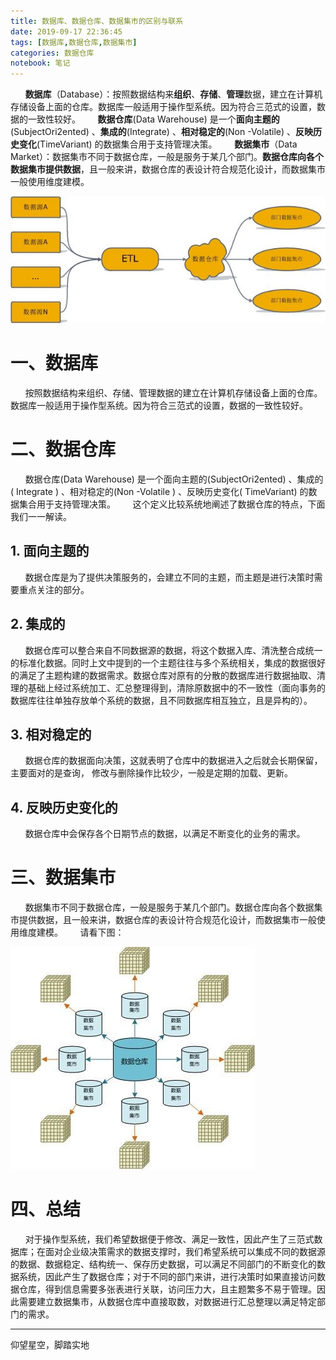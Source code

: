 ```yaml
---
title: 数据库、数据仓库、数据集市的区别与联系
date: 2019-09-17 22:36:45
tags: [数据库,数据仓库,数据集市]
categories: 数据仓库
notebook: 笔记
---
```


&nbsp;&nbsp;&nbsp;&nbsp;&nbsp;&nbsp;<b>数据库</b>（Database）：按照数据结构来<b>组织</b>、<b>存储</b>、<b>管理</b>数据，建立在计算机存储设备上面的仓库。数据库一般适用于操作型系统。因为符合三范式的设置，数据的一致性较好。
&nbsp;&nbsp;&nbsp;&nbsp;&nbsp;&nbsp;<b>数据仓库</b>(Data Warehouse) 是一个<b>面向主题的</b>(SubjectOri2ented) 、<b>集成的</b>(Integrate) 、<b>相对稳定的</b>(Non -Volatile) 、<b>反映历史变化</b>(TimeVariant) 的数据集合用于支持管理决策。
&nbsp;&nbsp;&nbsp;&nbsp;&nbsp;&nbsp;<b>数据集市</b>（Data Market）：数据集市不同于数据仓库，一般是服务于某几个部门。<b>数据仓库向各个数据集市提供数据</b>，且一般来讲，数据仓库的表设计符合规范化设计，而数据集市一般使用维度建模。

![data_relationship](数据库、数据仓库、数据集市的区别与联系/data-relationship.jpeg)

<!-- more -->

# 一、数据库
&nbsp;&nbsp;&nbsp;&nbsp;&nbsp;&nbsp;按照数据结构来组织、存储、管理数据的建立在计算机存储设备上面的仓库。数据库一般适用于操作型系统。因为符合三范式的设置，数据的一致性较好。

# 二、数据仓库
&nbsp;&nbsp;&nbsp;&nbsp;&nbsp;&nbsp;数据仓库(Data Warehouse) 是一个面向主题的(SubjectOri2ented) 、集成的( Integrate ) 、相对稳定的(Non -Volatile ) 、反映历史变化( TimeVariant) 的数据集合用于支持管理决策。
&nbsp;&nbsp;&nbsp;&nbsp;&nbsp;&nbsp;这个定义比较系统地阐述了数据仓库的特点，下面我们一一解读。
## 1. 面向主题的
&nbsp;&nbsp;&nbsp;&nbsp;&nbsp;&nbsp;数据仓库是为了提供决策服务的，会建立不同的主题，而主题是进行决策时需要重点关注的部分。
## 2. 集成的
&nbsp;&nbsp;&nbsp;&nbsp;&nbsp;&nbsp;数据仓库可以整合来自不同数据源的数据，将这个数据入库、清洗整合成统一的标准化数据。同时上文中提到的一个主题往往与多个系统相关，集成的数据很好的满足了主题构建的数据需求。数据仓库对原有的分散的数据库进行数据抽取、清理的基础上经过系统加工、汇总整理得到，清除原数据中的不一致性（面向事务的数据库往往单独存放单个系统的数据，且不同数据库相互独立，且是异构的）。
## 3. 相对稳定的
&nbsp;&nbsp;&nbsp;&nbsp;&nbsp;&nbsp;数据仓库的数据面向决策，这就表明了仓库中的数据进入之后就会长期保留，主要面对的是查询， 修改与删除操作比较少，一般是定期的加载、更新。
## 4. 反映历史变化的
&nbsp;&nbsp;&nbsp;&nbsp;&nbsp;&nbsp;数据仓库中会保存各个日期节点的数据，以满足不断变化的业务的需求。

# 三、数据集市
&nbsp;&nbsp;&nbsp;&nbsp;&nbsp;&nbsp;数据集市不同于数据仓库，一般是服务于某几个部门。数据仓库向各个数据集市提供数据，且一般来讲，数据仓库的表设计符合规范化设计，而数据集市一般使用维度建模。
&nbsp;&nbsp;&nbsp;&nbsp;&nbsp;&nbsp;请看下图：

![data_warehouse](数据库、数据仓库、数据集市的区别与联系/data_warehouse.jpeg)

# 四、总结
&nbsp;&nbsp;&nbsp;&nbsp;&nbsp;&nbsp;对于操作型系统，我们希望数据便于修改、满足一致性，因此产生了三范式数据库；在面对企业级决策需求的数据支撑时，我们希望系统可以集成不同的数据源的数据、数据稳定、结构统一、保存历史数据，可以满足不同部门的不断变化的数据系统，因此产生了数据仓库；对于不同的部门来讲，进行决策时如果直接访问数据仓库，得到信息需要多张表进行关联，访问压力大，且主题繁多不易于管理。因此需要建立数据集市，从数据仓库中直接取数，对数据进行汇总整理以满足特定部门的需求。


- - -
仰望星空，脚踏实地